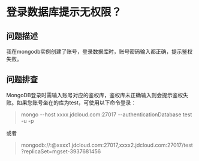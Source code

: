 # 登录数据库提示无权限？

## 问题描述
我在mongodb实例创建了账号，登录数据库时，账号密码输入都正确，提示鉴权失败。


## 问题排查

MongoDB登录时需输入账号对应的鉴权库，鉴权库未正确输入则会提示鉴权失败。如果您账号坐在的库为test，可使用以下命令登录：

> mongo --host xxxx.jdcloud.com:27017 --authenticationDatabase test -u <username> -p <password>

或者

> mongodb://<username>:<password>@xxxx1.jdcloud.com:27017,xxxx2.jdcloud.com:27017/test?replicaSet=mgset-3937681456 

